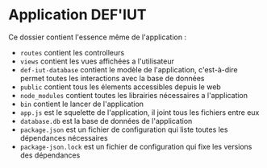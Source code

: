 # Application DEF'IUT

Ce dossier contient l'essence même de l'application : 
- `routes` contient les controlleurs
- `views` contient les vues affichées a l'utilisateur
- `def-iut-database` contient le modèle de l'application, c'est-à-dire permet toutes les interactions avec la base de données
- `public` contient tous les élements accessibles depuis le web
- `node_modules` contient toutes les librairies nécessaires a l'application
- `bin` contient le lancer de l'application
- `app.js` est le squelette de l'application, il joint tous les fichiers entre eux
- `database.db` est la base de données de l'application
- `package.json` est un fichier de configuration qui liste toutes les dépendances nécessaires
- `package-json.lock` est un fichier de configuration qui fixe les versions des dépendances